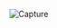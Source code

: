 ![Capture](https://user-images.githubusercontent.com/66967029/203905267-b1ca328a-33cc-416c-883d-cd6fe06abb71.PNG)
